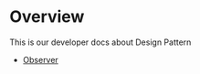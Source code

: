 # Overview
This is our developer docs about Design Pattern

- [Observer](design_pattern/observer.md)